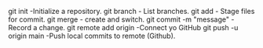 git init -Initialize a repository.
git branch - List branches.
git add - Stage files for commit.
git merge <branch> - create and switch.
git commit -m "message" -Record a change.
git remote add origin <URL> -Connect yo GitHub
git push -u origin main -Push local commits to remote (Github).
